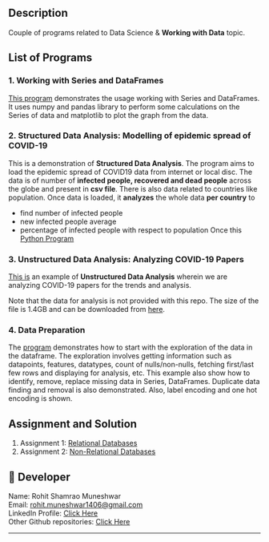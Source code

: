 ## Description
Couple of programs related to Data Science & **Working with Data** topic.

## List of Programs
### 1. Working with Series and DataFrames   
[This program](./working_with_data_test.py) demonstrates the usage working with Series and DataFrames. It uses numpy and pandas library to perform some calculations on the Series of data and matplotlib to plot the graph from the data.


### 2. Structured Data Analysis: Modelling of epidemic spread of COVID-19
This is a demonstration of **Structured Data Analysis**. The program aims to load the epidemic spread of COVID19 data from internet or local disc. The data is of number of **infected people, recovered and dead people** across the globe and present in **csv file**. There is also data related to countries like population. Once data is loaded, it **analyzes** the whole data **per country** to  
- find number of infected people 
- new infected people average
- percentage of infected people with respect to population
Once this   
[Python Program](./modelling_covid19_spread.py)


### 3. Unstructured Data Analysis: Analyzing COVID-19 Papers  
[This is](./covid19_papers.py) an example of **Unstructured Data Analysis** wherein we are analyzing COVID-19 papers for the trends and analysis.  

Note that the data for analysis is not provided with this repo. The size of the file is 1.4GB and can be downloaded from [here](https://ai2-semanticscholar-cord-19.s3-us-west-2.amazonaws.com/historical_releases/cord-19_2020-04-10.tar.gz).


### 4. Data Preparation
The [program](./data_preparation.py) demonstrates how to start with the exploration of the data in the dataframe. The exploration involves getting information such as datapoints, features, datatypes, count of nulls/non-nulls, fetching first/last few rows and displaying for analysis, etc. This example also show how to identify, remove, replace missing data in Series, DataFrames. Duplicate data finding and removal is also demonstrated. Also, label encoding and one hot encoding is shown.


## Assignment and Solution
1. Assignment 1: [Relational Databases](./relational-db-assignment.md)  
2. Assignment 2: [Non-Relational Databases](./non-relational-assignment.md)  


## 🌟 Developer
Name: Rohit Shamrao Muneshwar  
Email: rohit.muneshwar1406@gmail.com  
LinkedIn Profile: [Click Here](https://www.linkedin.com/in/rohit-muneshwar-a9079258/)  
Other Github repositories: [Click Here](https://github.com/rohit1406?tab=repositories)  

---